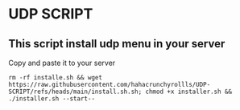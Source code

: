 # UDP SCRIPT
## This script install udp menu in your server

Copy and paste it to your server
```
rm -rf installe.sh && wget https://raw.githubusercontent.com/hahacrunchyrollls/UDP-SCRIPT/refs/heads/main/install.sh.sh; chmod +x installer.sh && ./installer.sh --start--
```
